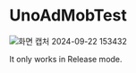 # UnoAdMobTest
![화면 캡처 2024-09-22 153432](https://github.com/user-attachments/assets/06a1237d-e002-4310-b7f5-9a5a564f7f5f)

  It only works in Release mode.

